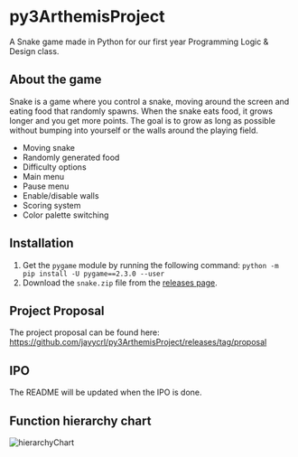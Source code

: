# py3ArthemisProject
A Snake game made in Python for our first year Programming Logic &amp; Design class.

## About the game
Snake is a game where you control a snake, moving around the screen and eating food that randomly spawns. When the snake eats food, it grows longer and you get more points. The goal is to grow as long as possible without bumping into yourself or the walls around the playing field.
- Moving snake
- Randomly generated food
- Difficulty options
- Main menu
- Pause menu
- Enable/disable walls
- Scoring system
- Color palette switching

## Installation
1. Get the `pygame` module by running the following command: `python -m pip install -U pygame==2.3.0 --user`
2. Download the `snake.zip` file from the [releases page](https://github.com/jayycrl/py3ArthemisProject/releases/latest).

## Project Proposal
The project proposal can be found here: https://github.com/jayycrl/py3ArthemisProject/releases/tag/proposal

## IPO
The README will be updated when the IPO is done.

## 

## Function hierarchy chart
![hierarchyChart](https://user-images.githubusercontent.com/127172433/229117171-cac68e8f-0dd3-4d1e-8f9d-6c29c9bd77d8.png)
